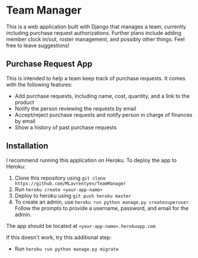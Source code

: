 # Team Manager
This is a web application built with Django that manages a team, currently including purchase request authorizations. Further plans include adding member clock in/out, roster management, and possibly other things. Feel free to leave suggestions!

## Purchase Request App
This is intended to help a team keep track of purchase requests. It comes with the following features:
- Add purchase requests, including name, cost, quantity, and a link to the product
- Notify the person reviewing the requests by email
- Accept/reject purchase requests and notify person in charge of finances by email
- Show a history of past purchase requests

## Installation
I recommend running this application on Heroku. To deploy the app to Heroku:
1. Clone this repository using `git clone https://github.com/MLavrentyev/TeamManager`
2. Run `heroku create <your-app-name>`
3. Deploy to heroku using `git push heroku master`
4. To create an admin, use `heroku run python manage.py createsuperuser`. Follow the prompts to provide a username, password, and email for the admin.

The app should be located at `<your-app-name>.herokuapp.com`

If this doesn't work, try this additional step:
- Run `heroku run python manage.py migrate`

